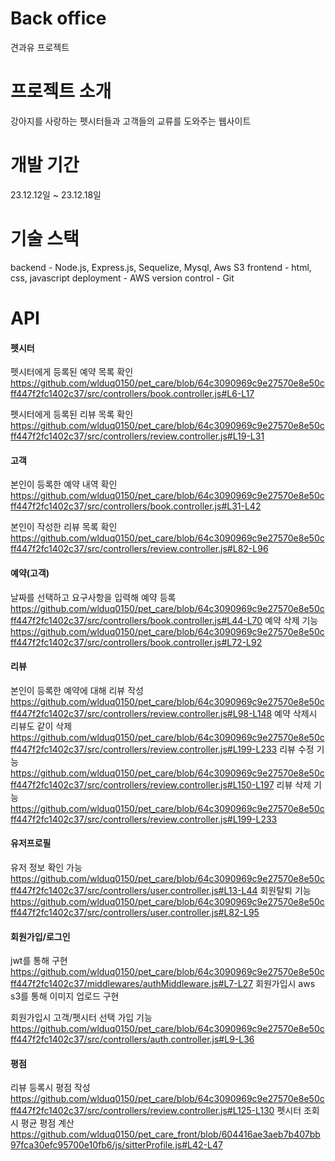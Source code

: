 # Back office
견과유 프로젝트

# 프로젝트 소개
강아지를 사랑하는 펫시터들과 고객들의 교류를 도와주는 웹사이트

# 개발 기간
23.12.12일 ~ 23.12.18일

# 기술 스택

backend - Node.js, Express.js, Sequelize, Mysql, Aws S3
frontend - html, css, javascript
deployment - AWS
version control - Git

# API

#### 펫시터

펫시터에게 등록된 예약 목록 확인
https://github.com/wlduq0150/pet_care/blob/64c3090969c9e27570e8e50cff447f2fc1402c37/src/controllers/book.controller.js#L6-L17

펫시터에게 등록된 리뷰 목록 확인
https://github.com/wlduq0150/pet_care/blob/64c3090969c9e27570e8e50cff447f2fc1402c37/src/controllers/review.controller.js#L19-L31

#### 고객

본인이 등록한 예약 내역 확인
https://github.com/wlduq0150/pet_care/blob/64c3090969c9e27570e8e50cff447f2fc1402c37/src/controllers/book.controller.js#L31-L42

본인이 작성한 리뷰 목록 확인
https://github.com/wlduq0150/pet_care/blob/64c3090969c9e27570e8e50cff447f2fc1402c37/src/controllers/review.controller.js#L82-L96

#### 예약(고객)

날짜를 선택하고 요구사항을 입력해 예약 등록
https://github.com/wlduq0150/pet_care/blob/64c3090969c9e27570e8e50cff447f2fc1402c37/src/controllers/book.controller.js#L44-L70
예약 삭제 기능
https://github.com/wlduq0150/pet_care/blob/64c3090969c9e27570e8e50cff447f2fc1402c37/src/controllers/book.controller.js#L72-L92

#### 리뷰

본인이 등록한 예약에 대해 리뷰 작성
https://github.com/wlduq0150/pet_care/blob/64c3090969c9e27570e8e50cff447f2fc1402c37/src/controllers/review.controller.js#L98-L148
예약 삭제시 리뷰도 같이 삭제
https://github.com/wlduq0150/pet_care/blob/64c3090969c9e27570e8e50cff447f2fc1402c37/src/controllers/review.controller.js#L199-L233
리뷰 수정 기능
https://github.com/wlduq0150/pet_care/blob/64c3090969c9e27570e8e50cff447f2fc1402c37/src/controllers/review.controller.js#L150-L197
리뷰 삭제 기능 
https://github.com/wlduq0150/pet_care/blob/64c3090969c9e27570e8e50cff447f2fc1402c37/src/controllers/review.controller.js#L199-L233

#### 유저프로필

유저 정보 확인 가능
https://github.com/wlduq0150/pet_care/blob/64c3090969c9e27570e8e50cff447f2fc1402c37/src/controllers/user.controller.js#L13-L44
회원탈퇴 기능
https://github.com/wlduq0150/pet_care/blob/64c3090969c9e27570e8e50cff447f2fc1402c37/src/controllers/user.controller.js#L82-L95

#### 회원가입/로그인

jwt를 통해 구현
https://github.com/wlduq0150/pet_care/blob/64c3090969c9e27570e8e50cff447f2fc1402c37/middlewares/authMiddleware.js#L7-L27
회원가입시 aws s3를 통해 이미지 업로드 구현

회원가입시 고객/펫시터 선택 가입 기능
https://github.com/wlduq0150/pet_care/blob/64c3090969c9e27570e8e50cff447f2fc1402c37/src/controllers/auth.controller.js#L9-L36

#### 평점

리뷰 등록시 평점 작성
https://github.com/wlduq0150/pet_care/blob/64c3090969c9e27570e8e50cff447f2fc1402c37/src/controllers/review.controller.js#L125-L130
펫시터 조회시 평균 평점 계산
https://github.com/wlduq0150/pet_care_front/blob/604416ae3aeb7b407bb97fca30efc95700e10fb6/js/sitterProfile.js#L42-L47
